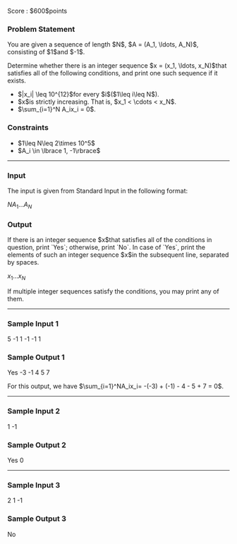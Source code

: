 
<div>

<span>

<span>

<p>
Score : $600$points
</p>

<div>

<section>

### **Problem Statement**

<p>
You are given a sequence of length $N$, $A = (A_1, \ldots, A_N)$, consisting of $1$and $-1$.
</p>

<p>
Determine whether there is an integer sequence $x = (x_1, \ldots, x_N)$that satisfies all of the following conditions, and print one such sequence if it exists.
</p>

<ul>

<li>
$|x_i| \leq 10^{12}$for every $i$($1\leq i\leq N$).
</li>

<li>
$x$is strictly increasing. That is, $x_1 < \cdots < x_N$.
</li>

<li>
$\sum_{i=1}^N A_ix_i = 0$.
</li>

</ul>

</section>

</div>

<div>

<section>

### **Constraints**

<ul>

<li>
$1\leq N\leq 2\times 10^5$
</li>

<li>
$A_i \in \lbrace 1, -1\rbrace$
</li>

</ul>

</section>

</div>

---

<div>

<div>

<section>

### **Input**

<p>
The input is given from Standard Input in the following format:
</p>

<div>

$N$$A_1$$\ldots$$A_N$
</div>

</section>

</div>

<div>

<section>

### **Output**

<p>
If there is an integer sequence $x$that satisfies all of the conditions in question, print `Yes`; otherwise, print `No`. In case of `Yes`, print the elements of such an integer sequence $x$in the subsequent line, separated by spaces.
</p>

<div>

$x_1$$\ldots$$x_N$
</div>

<p>
If multiple integer sequences satisfy the conditions, you may print any of them.
</p>

</section>

</div>

</div>

---

<div>

<section>

### **Sample Input 1**

<div>

5
-1 1 -1 -1 1

</div>

</section>

</div>

<div>

<section>

### **Sample Output 1**

<div>

Yes
-3 -1 4 5 7

</div>

<p>
For this output, we have $\sum_{i=1}^NA_ix_i= -(-3) + (-1) - 4 - 5 + 7 = 0$.
</p>

</section>

</div>

---

<div>

<section>

### **Sample Input 2**

<div>

1
-1

</div>

</section>

</div>

<div>

<section>

### **Sample Output 2**

<div>

Yes
0

</div>

</section>

</div>

---

<div>

<section>

### **Sample Input 3**

<div>

2
1 -1

</div>

</section>

</div>

<div>

<section>

### **Sample Output 3**

<div>

No

</div>

</section>

</div>

</span>

</span>

</div>
